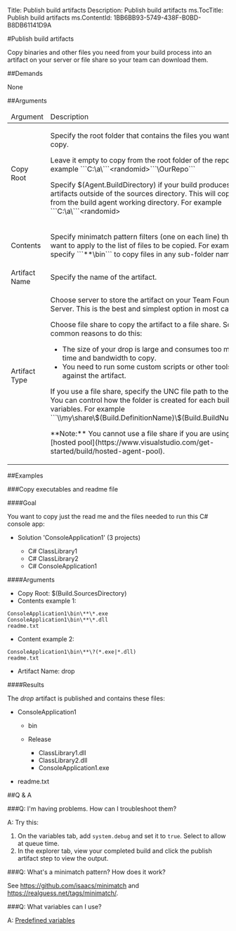 Title: Publish build artifacts
Description: Publish build artifacts
ms.TocTitle: Publish build artifacts
ms.ContentId: 1BB6BB93-5749-438F-B0BD-B8DB61141D9A

#Publish build artifacts

Copy binaries and other files you need from your build process into an artifact on your server or file share so your team can download them.

##Demands

None

##Arguments

<table>
  <thead>
    <tr>
      <td caps_internal_Id="2af9b9bf-c5fd-49e9-9b2b-03dad3f3c731">Argument</td>
      <td caps_internal_Id="93f9bd00-4e55-47f6-b919-b6f3d05e9e71">Description</td>
    </tr>
  </thead>
  <tr>
    <td caps_internal_Id="a951e8d7-302d-4980-95b2-2219b5c3475b">Copy Root</td>
    <td>
      <p caps_internal_Id="0326529c-734c-4ffc-a422-e32a67eb012d">Specify the root folder that contains the files you want to copy.</p>
      <p caps_internal_Id="efeca3c3-6d75-4eca-a908-36c0d5ea0599">Leave it empty to copy from the root folder of the repo. For example ```C:\a\```&lt;randomid&gt;```\OurRepo```</p>
      <p caps_internal_Id="c1fe003a-e783-4020-b1f1-51f162d5373b">Specify $(Agent.BuildDirectory) if your build produces artifacts outside of the sources directory. This will copy files from the build agent working directory. For example ```C:\a\```&lt;randomid&gt;</p>
    </td>
  </tr>
  <tr>
    <td caps_internal_Id="ffcf77db-3de9-4d94-9ff9-5de1965485c8">Contents</td>
    <td>
      <p caps_internal_Id="e6080b55-e08f-4e2a-946a-d43d502c025d">Specify minimatch pattern filters (one on each line) that you want to apply to the list of files to be copied. For example, specify ```**\bin``` to copy files in any sub-folder named bin.</p>
    </td>
  </tr>
  <tr>
    <td caps_internal_Id="1074cb07-5b5f-44eb-a2f5-a53fb13ff509">Artifact Name</td>
    <td caps_internal_Id="9adf5b3c-2426-407a-b0f0-837abe04df91">Specify the name of the artifact.</td>
  </tr>
  <tr>
    <td caps_internal_Id="1a821727-72af-497e-98dc-aada8b06f497">Artifact Type</td>
    <td>
      <p caps_internal_Id="433fb35f-e738-406e-a8c5-c85f5dc5d23c">Choose server to store the artifact on your Team Foundation Server. This is the best and simplest option in most cases.</p>
      <p caps_internal_Id="fae806af-c0a6-48cf-abd9-906c7058ed8c">Choose file share to copy the artifact to a file share. Some common reasons to do this:</p>
      <ul>
        <li caps_internal_Id="fb2b43db-e128-40bb-9037-0875080579be">The size of your drop is large and consumes too much time and bandwidth to copy.</li>
        <li caps_internal_Id="82dcb909-ef0f-48fd-b1e2-7dd8c5dce9a8">You need to run some custom scripts or other tools against the artifact.</li>
      </ul>
      <p caps_internal_Id="6b654c81-6273-4d89-b42b-ea5c00c7cd3b">
If you use a file share, specify the UNC file path to the folder. You can control how the folder is created for each build using variables. For example ```\\my\share\$(Build.DefinitionName)\$(Build.BuildNumber)```. 
</p>
      <p caps_internal_Id="1d60d795-abdc-47fe-b5eb-b5348ff8ac1a">**Note:** You cannot use a file share if you are using the [hosted pool](https://www.visualstudio.com/get-started/build/hosted-agent-pool).</p>
    </td>
  </tr>
</table>

##Examples

###Copy executables and readme file

####Goal

You want to copy just the read me and the files needed to run this C# console app:

*   Solution 'ConsoleApplication1' (3 projects)
    
    *   C# ClassLibrary1
    *   C# ClassLibrary2
    *   C# ConsoleApplication1   

####Arguments

*   Copy Root: $(Build.SourcesDirectory)
*   Contents example 1: 


   ```
   ConsoleApplication1\bin\**\*.exe
   ConsoleApplication1\bin\**\*.dll
   readme.txt

   ```


*   Content example 2:


   ```
   ConsoleApplication1\bin\**\?(*.exe|*.dll)
   readme.txt

   ```


*   Artifact Name: drop

####Results

The *drop* artifact is published and contains these files:

*   ConsoleApplication1
    
    *   bin
    *   Release
        
        *   ClassLibrary1.dll
        *   ClassLibrary2.dll
        *   ConsoleApplication1.exe
*   readme.txt

##Q & A


###Q: I'm having problems. How can I troubleshoot them?

A: Try this:

1.  On the variables tab, add `system.debug` and set it to `true`.
    Select to allow at queue time.
2.  In the explorer tab, view your completed build and click the publish artifact step to view the output.

###Q: What's a minimatch pattern? How does it work?

See https://github.com/isaacs/minimatch and https://realguess.net/tags/minimatch/.

###Q: What variables can I use?

A: [Predefined variables](/library/vs/alm/build/scripts/variables.md)



